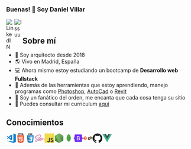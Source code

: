 ### Buenas! 👋 Soy Daniel Villar 

<a href="https://www.linkedin.com/in/danielvillarmartin/">
  <img align="left" alt="LinkedIN" width="22px" src="https://raw.githubusercontent.com/peterthehan/peterthehan/master/assets/linkedin.svg" />
</a>
<a href="https://issuu.com/danielvillarmartin?issuu_product=header&issuu_subproduct=publisher-home&issuu_context=link&issuu_cta=profile">
  <img align="left" alt="Issuu" width="22px" src="https://img.icons8.com/color/452/issuu.png" />
</a>

<br />

<h2>Sobre mí</h2>

- 👷 Soy arquitecto desde 2018 
- 🌎 Vivo en Madrid, España
- 💻 Ahora mismo estoy estudiando un bootcamp de **Desarrollo web Fullstack**
- 📐 Además de las herramientas que estoy aprendiendo, manejo programas como [Photoshop](https://www.adobe.com/es/products/photoshop.html), [AutoCad](https://www.autodesk.es/products/autocad/overview?term=1-YEAR&support=null) o [Revit](https://www.autodesk.es/products/revit/overview?term=1-YEAR&support=null)
- 🧩 Soy un fanático del orden, me encanta que cada cosa tenga su sitio
- 📝 Puedes consultar mi curriculum [aquí](https://www.canva.com/design/DAEWVLcekgM/xLg9G2REG98DHbiS9h9VhQ/view?utm_content=DAEWVLcekgM&utm_campaign=designshare&utm_medium=link&utm_source=sharebutton)

<h2>Conocimientos</h2>
<img align="left" alt="Visual Studio Code" width="26px" src="https://raw.githubusercontent.com/github/explore/80688e429a7d4ef2fca1e82350fe8e3517d3494d/topics/visual-studio-code/visual-studio-code.png" />
<img align="left" alt="HTML5" width="26px" src="https://raw.githubusercontent.com/github/explore/80688e429a7d4ef2fca1e82350fe8e3517d3494d/topics/html/html.png" />
<img align="left" alt="CSS3" width="26px" src="https://raw.githubusercontent.com/github/explore/80688e429a7d4ef2fca1e82350fe8e3517d3494d/topics/css/css.png" />
<img align="left" alt="Sass" width="26px" src="https://raw.githubusercontent.com/github/explore/80688e429a7d4ef2fca1e82350fe8e3517d3494d/topics/sass/sass.png" />
<img align="left" alt="JavaScript" width="26px" src="https://raw.githubusercontent.com/github/explore/80688e429a7d4ef2fca1e82350fe8e3517d3494d/topics/javascript/javascript.png" />
<img align="left" alt="Node.js" width="26px" src="https://raw.githubusercontent.com/github/explore/80688e429a7d4ef2fca1e82350fe8e3517d3494d/topics/nodejs/nodejs.png" />
<img align="left" alt="MongoDB" width="26px" src="https://raw.githubusercontent.com/devicons/devicon/master/icons/mongodb/mongodb-original.svg" />
<img align="left" alt="Bootstrap" width="26px" src="https://raw.githubusercontent.com/devicons/devicon/master/icons/bootstrap/bootstrap-plain.svg" />
<img align="left" alt="Git" width="26px" src="https://raw.githubusercontent.com/github/explore/80688e429a7d4ef2fca1e82350fe8e3517d3494d/topics/git/git.png" />
<img align="left" alt="GitHub" width="26px" src="https://raw.githubusercontent.com/github/explore/78df643247d429f6cc873026c0622819ad797942/topics/github/github.png" />
<img align="left" alt="Vue.js" width="26px" src="https://raw.githubusercontent.com/devicons/devicon/master/icons/vuejs/vuejs-original.svg" />
